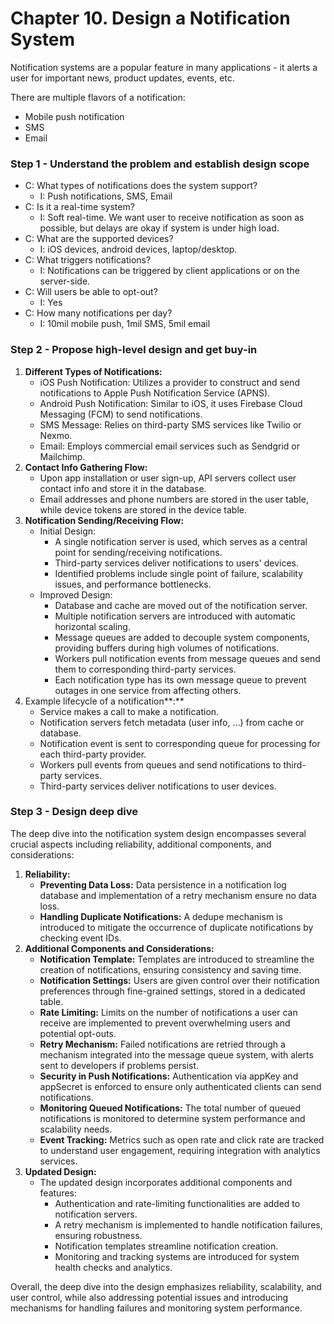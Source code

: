 # **Chapter 10. Design a Notification System**

Notification systems are a popular feature in many applications - it alerts a user for important news, product updates, events, etc.

There are multiple flavors of a notification:

- Mobile push notification
- SMS
- Email

### **Step 1 - Understand the problem and establish design scope**

- C: What types of notifications does the system support?
    - I: Push notifications, SMS, Email
- C: Is it a real-time system?
    - I: Soft real-time. We want user to receive notification as soon as possible, but delays are okay if system is under high load.
- C: What are the supported devices?
    - I: iOS devices, android devices, laptop/desktop.
- C: What triggers notifications?
    - I: Notifications can be triggered by client applications or on the server-side.
- C: Will users be able to opt-out?
    - I: Yes
- C: How many notifications per day?
    - I: 10mil mobile push, 1mil SMS, 5mil email

### **Step 2 - Propose high-level design and get buy-in**

1. **Different Types of Notifications:**
    - iOS Push Notification: Utilizes a provider to construct and send notifications to Apple Push Notification Service (APNS).
    - Android Push Notification: Similar to iOS, it uses Firebase Cloud Messaging (FCM) to send notifications.
    - SMS Message: Relies on third-party SMS services like Twilio or Nexmo.
    - Email: Employs commercial email services such as Sendgrid or Mailchimp.
2. **Contact Info Gathering Flow:**
    - Upon app installation or user sign-up, API servers collect user contact info and store it in the database.
    - Email addresses and phone numbers are stored in the user table, while device tokens are stored in the device table.
3. **Notification Sending/Receiving Flow:**
    - Initial Design:
        - A single notification server is used, which serves as a central point for sending/receiving notifications.
        - Third-party services deliver notifications to users' devices.
        - Identified problems include single point of failure, scalability issues, and performance bottlenecks.
    - Improved Design:
        - Database and cache are moved out of the notification server.
        - Multiple notification servers are introduced with automatic horizontal scaling.
        - Message queues are added to decouple system components, providing buffers during high volumes of notifications.
        - Workers pull notification events from message queues and send them to corresponding third-party services.
        - Each notification type has its own message queue to prevent outages in one service from affecting others.
4. Example lifecycle of a notification**:**
    - Service makes a call to make a notification.
    - Notification servers fetch metadata (user info, …) from cache or database.
    - Notification event is sent to corresponding queue for processing for each third-party provider.
    - Workers pull events from queues and send notifications to third-party services.
    - Third-party services deliver notifications to user devices.

### **Step 3 - Design deep dive**

The deep dive into the notification system design encompasses several crucial aspects including reliability, additional components, and considerations:

1. **Reliability:**
    - **Preventing Data Loss:** Data persistence in a notification log database and implementation of a retry mechanism ensure no data loss.
    - **Handling Duplicate Notifications:** A dedupe mechanism is introduced to mitigate the occurrence of duplicate notifications by checking event IDs.
2. **Additional Components and Considerations:**
    - **Notification Template:** Templates are introduced to streamline the creation of notifications, ensuring consistency and saving time.
    - **Notification Settings:** Users are given control over their notification preferences through fine-grained settings, stored in a dedicated table.
    - **Rate Limiting:** Limits on the number of notifications a user can receive are implemented to prevent overwhelming users and potential opt-outs.
    - **Retry Mechanism:** Failed notifications are retried through a mechanism integrated into the message queue system, with alerts sent to developers if problems persist.
    - **Security in Push Notifications:** Authentication via appKey and appSecret is enforced to ensure only authenticated clients can send notifications.
    - **Monitoring Queued Notifications:** The total number of queued notifications is monitored to determine system performance and scalability needs.
    - **Event Tracking:** Metrics such as open rate and click rate are tracked to understand user engagement, requiring integration with analytics services.
3. **Updated Design:**
    - The updated design incorporates additional components and features:
        - Authentication and rate-limiting functionalities are added to notification servers.
        - A retry mechanism is implemented to handle notification failures, ensuring robustness.
        - Notification templates streamline notification creation.
        - Monitoring and tracking systems are introduced for system health checks and analytics.

Overall, the deep dive into the design emphasizes reliability, scalability, and user control, while also addressing potential issues and introducing mechanisms for handling failures and monitoring system performance.